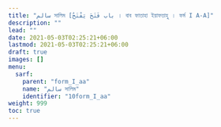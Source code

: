 ```yaml
---
title: "سالم সালিম [باب فَتَحَ يَفْتَحُ । বাব ফাতাহা ইয়াফতাহু । ফর্ম I A-A]"
description: ""
lead: ""
date: 2021-05-03T02:25:21+06:00
lastmod: 2021-05-03T02:25:21+06:00
draft: true
images: []
menu: 
  sarf:
    parent: "form_I_aa"
    name: "سالم সালিম"
    identifier: "10form_I_aa"
weight: 999
toc: true
---
```



